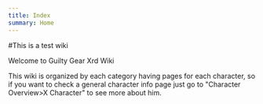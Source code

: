 ```yaml
---
title: Index
summary: Home
---
```

#This is a test wiki

Welcome to Guilty Gear Xrd Wiki

This wiki is organized by each category having pages for each character, so if you want to check a general character info page just go to "Character Overview>X Character" to see more about him.
